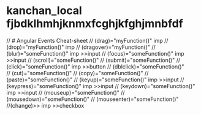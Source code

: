 # kanchan_local fjbdklhmhjknmxfcghjkfghjmnbfdf

//   # Angular Events Cheat-sheet
// (drag)="myFunction()" imp
// (drop)="myFunction()" imp
// (dragover)="myFunction()"
// (blur)="someFunction()" imp >>input 
// (focus)="someFunction()"  imp >>input
// (scroll)="someFunction()"
// (submit)="someFunction()"
// (click)="someFunction()"  imp >>button
// (dblclick)="someFunction()"   
// (cut)="someFunction()"
// (copy)="someFunction()"
// (paste)="someFunction()"
// (keyup)="someFunction()" imp >>input
// (keypress)="someFunction()" imp >>input
// (keydown)="someFunction()" imp >>input
// (mouseup)="someFunction()"
// (mousedown)="someFunction()"
// (mouseenter)="someFunction()"
//(change)>> imp >>checkbox
